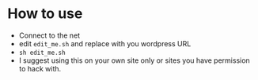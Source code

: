 # How to use
* Connect to the net
* edit ```edit_me.sh``` and replace with you wordpress URL
* ```sh edit_me.sh```
* I suggest using this on your own site only or sites you have permission to hack with.
